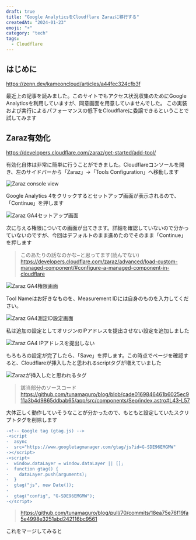```yaml
---
draft: true
title: "Google AnalyticsをCloudflare Zarazに移行する"
createdAt: "2024-01-23"
emoji: "☀️"
category: "tech"
tags:
  - Cloudflare
---
```

<!-- https://requestmap.webperf.tools/render/240122_BiDcC5_FY3  -->
## はじめに

https://zenn.dev/kameoncloud/articles/a44fec324cfb3f

最近上の記事を読みました。このサイトでもアクセス状況収集のためにGoogle Analyticsを利用していますが、同意画面を用意していませんでした。
この実装および実行によるパフォーマンスの低下をCloudflareに委譲できるということで試してみます

## Zaraz有効化

https://developers.cloudflare.com/zaraz/get-started/add-tool/

有効化自体は非常に簡単に行うことができました。Cloudflareコンソールを開き、左のサイドバーから「Zaraz」->「Tools Configuration」へ移動します

![Zaraz console view](src/assets/images/use-cloudflare-zaraz-for-google-analytics/zaraz-console.png)

Google Analytics 4をクリックするとセットアップ画面が表示されるので、「Continue」を押します

![Zaraz GA4セットアップ画面](src/assets/images/use-cloudflare-zaraz-for-google-analytics/zaraz-ga4-setup-view-1.png)

次に与える権限についての画面が出てきます。詳細を確認していないので分かっていないのですが、今回はデフォルトのまま進めたのでそのまま「Continue」を押します

> このあたりの話なのかな~と思ってます(読んでない)  
> https://developers.cloudflare.com/zaraz/advanced/load-custom-managed-component/#configure-a-managed-component-in-cloudflare

![Zaraz GA4権限画面](src/assets/images/use-cloudflare-zaraz-for-google-analytics/zaraz-ga4-setup-view-2.png)

Tool Nameはお好きなものを、Measurement IDには自身のものを入力してください。

![Zaraz GA4測定ID設定画面](src/assets/images/use-cloudflare-zaraz-for-google-analytics/zaraz-ga4-setup-view-3.png)

私は追加の設定としてオリジンのIPアドレスを提出させない設定を追加しました

![Zaraz GA4 IPアドレスを提出しない](src/assets/images/use-cloudflare-zaraz-for-google-analytics/zaraz-ga4-setup-view-4.png)

もろもろの設定が完了したら、「Save」を押します。この時点でページを確認すると、Cloudflareが挿入したと思われるscriptタグが増えていました

![Zarazが挿入したと思われるタグ](src/assets/images/use-cloudflare-zaraz-for-google-analytics/zaraz-ga4-script-tag.png)

> 該当部分のソースコード  
> https://github.com/tunamaguro/blog/blob/cade0169846461b6025ec911a3b4d9865ddbab65/app/src/components/Seo/index.astro#L43-L57

大体正しく動作していそうなことが分かったので、もともと設定していたスクリプトタグを削除します

```diff
-<!-- Google tag (gtag.js) -->
-<script
-  async
-  src="https://www.googletagmanager.com/gtag/js?id=G-SDE96EMGMW"
-></script>
-<script>
-  window.dataLayer = window.dataLayer || [];
-  function gtag() {
-    dataLayer.push(arguments);
-  }
-  gtag("js", new Date());
-
-  gtag("config", "G-SDE96EMGMW");
-</script>
```

> https://github.com/tunamaguro/blog/pull/70/commits/18ea75e76f19fa5e4998e3251abd242116bc9561

これをマージしてみると